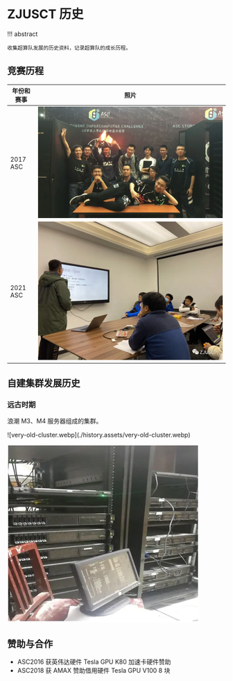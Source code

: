 # ZJUSCT 历史

!!! abstract

    收集超算队发展的历史资料，记录超算队的成长历程。

## 竞赛历程

| 年份和赛事 | 照片 |
| --- | --- |
| 2017 ASC | ![asc17.webp](./history.assets/asc17.webp) |
| 2021 ASC | ![asc21.webp](./history.assets/asc21.webp) |

## 自建集群发展历史

### 远古时期

浪潮 M3、M4 服务器组成的集群。

<div class="grid cards" markdown>
![very-old-cluster.webp](./history.assets/very-old-cluster.webp)

![very-old-cluster-2.webp](./history.assets/very-old-cluster-2.webp)
</div>

## 赞助与合作

- ASC2016 获英伟达硬件 Tesla GPU K80 加速卡硬件赞助
- ASC2018 获 AMAX 赞助借用硬件 Tesla GPU V100 8 块
